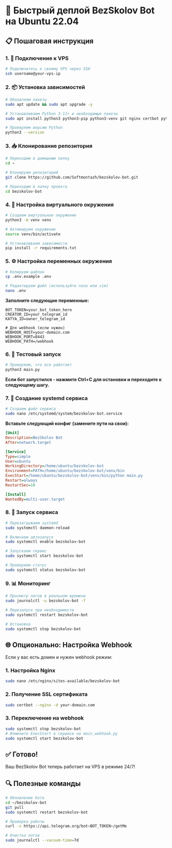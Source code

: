 # 🚀 Быстрый деплой BezSkolov Bot на Ubuntu 22.04

## 📋 Пошаговая инструкция

### 1. 🔗 Подключение к VPS
```bash
# Подключитесь к своему VPS через SSH
ssh username@your-vps-ip
```

### 2. 📦 Установка зависимостей
```bash
# Обновляем пакеты
sudo apt update && sudo apt upgrade -y

# Устанавливаем Python 3.11+ и необходимые пакеты
sudo apt install python3 python3-pip python3-venv git nginx certbot python3-certbot-nginx -y

# Проверяем версию Python
python3 --version
```

### 3. 📥 Клонирование репозитория
```bash
# Переходим в домашнюю папку
cd ~

# Клонируем репозиторий
git clone https://github.com/Softmontazh/bezskolov-bot.git

# Переходим в папку проекта
cd bezskolov-bot
```

### 4. 🐍 Настройка виртуального окружения
```bash
# Создаем виртуальное окружение
python3 -m venv venv

# Активируем окружение
source venv/bin/activate

# Устанавливаем зависимости
pip install -r requirements.txt
```

### 5. ⚙️ Настройка переменных окружения
```bash
# Копируем шаблон
cp .env.example .env

# Редактируем файл (используйте nano или vim)
nano .env
```

**Заполните следующие переменные:**
```env
BOT_TOKEN=your_bot_token_here
CREATOR_ID=your_telegram_id
KATYA_ID=owner_telegram_id

# Для webhook (если нужен)
WEBHOOK_HOST=your-domain.com
WEBHOOK_PORT=8443
WEBHOOK_PATH=/webhook
```

### 6. 🧪 Тестовый запуск
```bash
# Проверяем, что все работает
python3 main.py
```

**Если бот запустился - нажмите Ctrl+C для остановки и переходите к следующему шагу.**

### 7. 🔧 Создание systemd сервиса
```bash
# Создаем файл сервиса
sudo nano /etc/systemd/system/bezskolov-bot.service
```

**Вставьте следующий конфиг (замените пути на свои):**
```ini
[Unit]
Description=BezSkolov Bot
After=network.target

[Service]
Type=simple
User=ubuntu
WorkingDirectory=/home/ubuntu/bezskolov-bot
Environment=PATH=/home/ubuntu/bezskolov-bot/venv/bin
ExecStart=/home/ubuntu/bezskolov-bot/venv/bin/python main.py
Restart=always
RestartSec=10

[Install]
WantedBy=multi-user.target
```

### 8. 🚀 Запуск сервиса
```bash
# Перезагружаем systemd
sudo systemctl daemon-reload

# Включаем автозапуск
sudo systemctl enable bezskolov-bot

# Запускаем сервис
sudo systemctl start bezskolov-bot

# Проверяем статус
sudo systemctl status bezskolov-bot
```

### 9. 📊 Мониторинг
```bash
# Просмотр логов в реальном времени
sudo journalctl -u bezskolov-bot -f

# Перезапуск при необходимости
sudo systemctl restart bezskolov-bot

# Остановка
sudo systemctl stop bezskolov-bot
```

## 🌐 Опционально: Настройка Webhook

Если у вас есть домен и нужен webhook режим:

### 1. Настройка Nginx
```bash
sudo nano /etc/nginx/sites-available/bezskolov-bot
```

### 2. Получение SSL сертификата
```bash
sudo certbot --nginx -d your-domain.com
```

### 3. Переключение на webhook
```bash
sudo systemctl stop bezskolov-bot
# Измените ExecStart в сервисе на main_webhook.py
sudo systemctl start bezskolov-bot
```

## ✅ Готово!

Ваш BezSkolov Bot теперь работает на VPS в режиме 24/7!

## 🔍 Полезные команды
```bash
# Обновление бота
cd ~/bezskolov-bot
git pull
sudo systemctl restart bezskolov-bot

# Проверка работы
curl -s https://api.telegram.org/bot<BOT_TOKEN>/getMe

# Очистка логов
sudo journalctl --vacuum-time=7d
```
